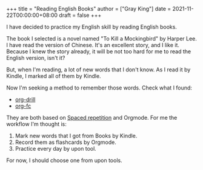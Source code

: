 +++
title = "Reading English Books"
author = ["Gray King"]
date = 2021-11-22T00:00:00+08:00
draft = false
+++

I have decided to practice my English skill by reading English books.

The book I selected is a novel named "To Kill a Mockingbird" by Harper Lee. I have read the version of Chinese.
It's an excellent story, and I like it. Because I knew the story already, it will be not too hard for me to read the English version, isn't it?

But, when I'm reading, a lot of new words that I don't know. As I read it by Kindle, I marked all of them by Kindle.

Now I'm seeking a method to remember those words. Check what I found:

-   [org-drill](https://orgmode.org/worg/org-contrib/org-drill.html)
-   [org-fc](https://github.com/l3kn/org-fc)

They are both based on [Spaced repetition](https://en.wikipedia.org/wiki/Spaced%5Frepetition) and Orgmode. For me the workflow I'm thought is:

1.  Mark new words that I got from Books by Kindle.
2.  Record them as flashcards by Orgmode.
3.  Practice every day by upon tool.

For now, I should choose one from upon tools.
